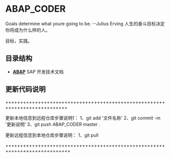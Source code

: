 # ABAP_CODER
Goals determine what youre going to be.
                      --Julius Erving 
人生的奋斗目标决定你将成为什么样的人。

目标，实践。



## 目录结构
* **[ABAP](https://github.com/Jack-liangqihua/ABAP_CODER/blob/master/ABAP.md)** 
	SAP 开发技术文档


	
	
	

## 更新代码说明
+++++++++++++++++++++++++++++++++++++++++++++++++++++++++++++++++++++++++++

更新本地信息到远程仓库步骤说明1：
1、git add '文件名称'
2、git commit -m '更新说明'
3、git push  ABAP_CODER master . 

更新远程信息到本地仓库步骤说明：
1、git pull

++++++++++++++++++++++++++++++++++++++++++++++++++++++++++++++++++++++++++++
